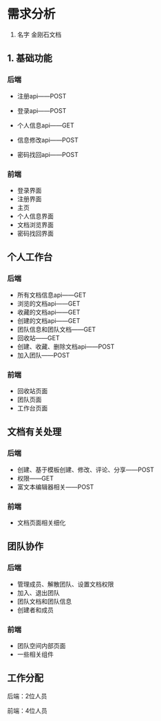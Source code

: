 # 需求分析

1. 名字	金刚石文档

## 1. 基础功能

### 后端

* 注册api——POST
* 登录api——POST
* 个人信息api——GET
* 信息修改api——POST

* 密码找回api——POST

### 前端

* 登录界面
* 注册界面
* 主页
* 个人信息界面
* 文档浏览界面
* 密码找回界面

## 个人工作台

### 后端

* 所有文档信息api——GET
* 浏览的文档api——GET
* 收藏的文档api——GET
* 创建的文档api——GET
* 团队信息和团队文档——GET
* 回收站——GET
* 创建、收藏、删除文档api——POST
* 加入团队——POST

### 前端

* 回收站页面
* 团队页面
* 工作台页面

## 文档有关处理

### 后端

* 创建、基于模板创建、修改、评论、分享——POST
* 权限——GET
* 富文本编辑器相关——POST

### 前端

* 文档页面相关细化

## 团队协作

### 后端

* 管理成员、解散团队、设置文档权限
* 加入、退出团队
* 团队文档和团队信息
* 创建者和成员

### 前端

* 团队空间内部页面
* 一些相关组件



## 工作分配

后端：2位人员

前端：4位人员



